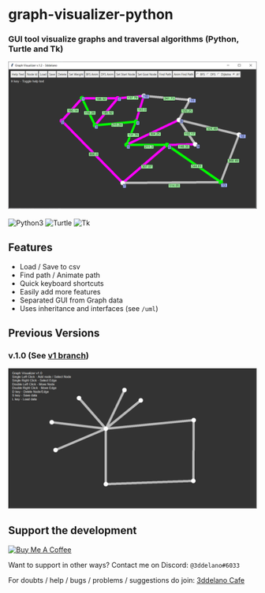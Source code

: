 graph-visualizer-python
=========================================

### GUI tool visualize graphs and traversal algorithms (Python, Turtle and Tk)

<img src="./images/v.1.2.png">

<br>
<br>

<img alt="Python3" src="https://img.shields.io/badge/-Python3-3776AB?style=for-the-badge&logo=python&logoWidth=20&logoColor=white" />
<img alt="Turtle" src="https://img.shields.io/badge/-Turtle-3776AB?style=for-the-badge" />
<img alt="Tk" src="https://img.shields.io/badge/-Tk-3776AB?style=for-the-badge" />

Features
--------------

- Load / Save to csv
- Find path / Animate path
- Quick keyboard shortcuts
- Easily add more features
- Separated GUI from Graph data
- Uses inheritance and interfaces (see `/uml`)

Previous Versions
--------------

### v.1.0 (See [v1 branch](https://github.com/3ddelano/graph-visualizer-python/tree/v1))
<img src="./images/v.1.0.png">


Support the development
--------------
<a href="https://www.buymeacoffee.com/3ddelano" target="_blank"><img height="41" width="174" src="https://cdn.buymeacoffee.com/buttons/v2/default-red.png" alt="Buy Me A Coffee" width="150" ></a>

Want to support in other ways? Contact me on Discord: `@3ddelano#6033`

For doubts / help / bugs / problems / suggestions do join: [3ddelano Cafe](https://discord.gg/FZY9TqW)
